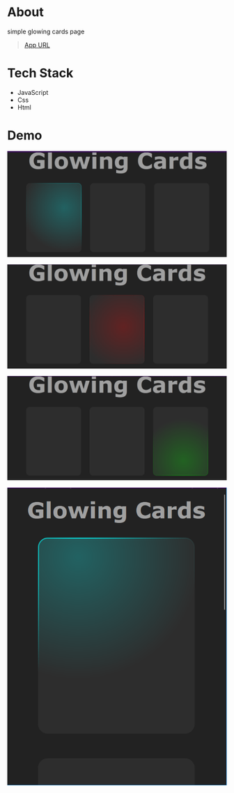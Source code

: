 # About

simple glowing cards page

> [App URL](https://Sohila-Hashem.github.io/Glowing-cards/)

# Tech Stack

-   JavaScript
-   Css
-   Html

# Demo

![large screens active card](./Documentation-Assets/large-screens-active1.png)

![large screens active card 2](./Documentation-Assets/large-screens-active2.png)

![large screens active card 3](./Documentation-Assets/large-screens-active3.png)

![small screens active card](./Documentation-Assets/small-screens-active.png)
